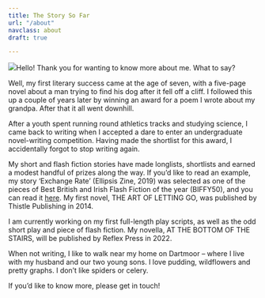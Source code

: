 ```yaml
---
title: The Story So Far
url: "/about"
navclass: about
draft: true

---
```

![](/uploads/2021/10/03/banks-headshots-14.jpg)Hello! Thank you for wanting to know more about me. What to say?

Well, my first literary success came at the age of seven, with a five-page novel about a man trying to find his dog after it fell off a cliff. I followed this up a couple of years later by winning an award for a poem I wrote about my grandpa. After that it all went downhill.

After a youth spent running round athletics tracks and studying science, I came back to writing when I accepted a dare to enter an undergraduate novel-writing competition. Having made the shortlist for this award, I accidentally forgot to stop writing again.

My short and flash fiction stories have made longlists, shortlists and earned a modest handful of prizes along the way. If you’d like to read an example, my story ‘Exchange Rate’ (Ellipsis Zine, 2019) was selected as one of the pieces of Best British and Irish Flash Fiction of the year (BIFFY50), and you can read it [here](https://www.ellipsiszine.com/exchange-rate-by-chloe-banks/). My first novel, THE ART OF LETTING GO, was published by Thistle Publishing in 2014.

I am currently working on my first full-length play scripts, as well as the odd short play and piece of flash fiction. My novella, AT THE BOTTOM OF THE STAIRS, will be published by Reflex Press in 2022.

When not writing, I like to walk near my home on Dartmoor – where I live with my husband and our two young sons. I love pudding, wildflowers and pretty graphs. I don’t like spiders or celery.

If you’d like to know more, please get in touch!
